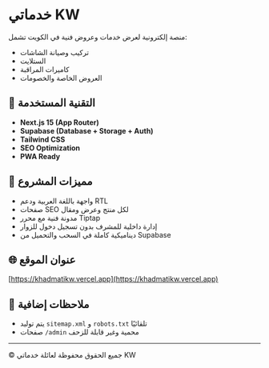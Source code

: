 # خدماتي KW

منصة إلكترونية لعرض خدمات وعروض فنية في الكويت تشمل:
- تركيب وصيانة الشاشات
- الستلايت
- كاميرات المراقبة
- العروض الخاصة والخصومات

## 🔧 التقنية المستخدمة

- **Next.js 15 (App Router)**
- **Supabase (Database + Storage + Auth)**
- **Tailwind CSS**
- **SEO Optimization**
- **PWA Ready**

## 📁 مميزات المشروع

- واجهة باللغة العربية ودعم RTL
- صفحات SEO لكل منتج وعرض ومقال
- مدونة فنية مع محرر Tiptap
- إدارة داخلية للمشرف بدون تسجيل دخول للزوار
- ديناميكية كاملة في السحب والتحميل من Supabase

## 🌐 عنوان الموقع

[https://khadmatikw.vercel.app](https://khadmatikw.vercel.app)

## 📄 ملاحظات إضافية

- يتم توليد `sitemap.xml` و `robots.txt` تلقائيًا
- صفحات `/admin` محمية وغير قابلة للزحف

---

©️ جميع الحقوق محفوظة لعائلة خدماتي KW
